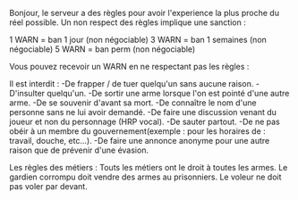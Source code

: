 Bonjour, le serveur a des règles pour avoir l'experience la plus proche du réel possible.
Un non respect des règles implique une sanction :

1 WARN = ban 1 jour (non négociable)
3 WARN = ban 1 semaines (non négociable)
5 WARN = ban perm (non négociable)

Vous pouvez recevoir un WARN en ne respectant pas les règles :

Il est interdit :
-De frapper / de tuer quelqu'un sans aucune raison.
-D'insulter quelqu'un.
-De sortir une arme lorsque l'on est pointé d'une autre arme.
-De se souvenir d'avant sa mort.
-De connaître le nom d'une personne sans ne lui avoir demandé.
-De faire une discussion venant du joueur et non du personnage (HRP vocal).
-De sauter partout.
-De ne pas obéir à un membre du gouvernement(exemple : pour les horaires de : travail, douche, etc...).
-De faire une annonce anonyme pour une autre raison que de prévenir d'une évasion.


Les règles des métiers :
Touts les métiers ont le droit à toutes les armes.
Le gardien corrompu doit vendre des armes au prisonniers.
Le voleur ne doit pas voler par devant.
